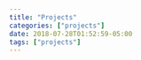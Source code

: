 ```yaml
---
title: "Projects"
categories: ["projects"]
date: 2018-07-28T01:52:59-05:00
tags: ["projects"]
---
```

